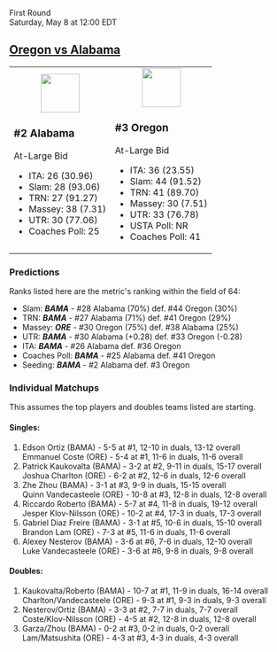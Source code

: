 First Round  
Saturday, May 8 at 12:00 EDT
## [Oregon vs Alabama](https://www.ncaa.com/game/5833400) 

<table><tr><td>  

<center><a href="../index.md"><img src="https://www.ncaa.com/sites/default/files/images/logos/schools/a/alabama.70.png" width="70" height="70" /></a></center>  

### #2 Alabama  

At-Large Bid  
- ITA: 26 (30.96)  
- Slam: 28 (93.06)  
- TRN: 27 (91.27)  
- Massey: 38 (7.31)  
- UTR: 30 (77.06)  
- Coaches Poll: 25  

</td><td>  

<center><a href="../index.md"><img src="https://www.ncaa.com/sites/default/files/images/logos/schools/o/oregon.70.png" width="70" height="70" /></a></center>  

### #3 Oregon  

At-Large Bid  
- ITA: 36 (23.55)  
- Slam: 44 (91.52)  
- TRN: 41 (89.70)  
- Massey: 30 (7.51)  
- UTR: 33 (76.78)  
- USTA Poll: NR  
- Coaches Poll: 41  

</td></tr></table>  

### Predictions  

Ranks listed here are the metric's ranking within the field of 64:  
- Slam: ***BAMA*** - #28 Alabama (70%) def. #44 Oregon (30%)  
- TRN: ***BAMA*** - #27 Alabama (71%) def. #41 Oregon (29%)  
- Massey: ***ORE*** - #30 Oregon (75%) def. #38 Alabama (25%)  
- UTR: ***BAMA*** - #30 Alabama (+0.28) def. #33 Oregon (-0.28)  
- ITA: ***BAMA*** - #26 Alabama def. #36 Oregon  
- Coaches Poll: ***BAMA*** - #25 Alabama def. #41 Oregon  
- Seeding: ***BAMA*** - #2 Alabama def. #3 Oregon  

### Individual Matchups  

This assumes the top players and doubles teams listed are starting.  

#### Singles:  
1. Edson Ortiz (BAMA) - 5-5 at #1, 12-10 in duals, 13-12 overall  
   Emmanuel Coste (ORE) - 5-4 at #1, 11-6 in duals, 11-6 overall
2. Patrick Kaukovalta (BAMA) - 3-2 at #2, 9-11 in duals, 15-17 overall  
   Joshua Charlton (ORE) - 6-2 at #2, 12-6 in duals, 12-6 overall
3. Zhe Zhou (BAMA) - 3-1 at #3, 9-9 in duals, 15-15 overall  
   Quinn Vandecasteele (ORE) - 10-8 at #3, 12-8 in duals, 12-8 overall
4. Riccardo Roberto (BAMA) - 5-7 at #4, 11-8 in duals, 19-12 overall  
   Jesper Klov-Nilsson (ORE) - 10-2 at #4, 17-3 in duals, 17-3 overall
5. Gabriel Diaz Freire (BAMA) - 3-1 at #5, 10-6 in duals, 15-10 overall  
   Brandon Lam (ORE) - 7-3 at #5, 11-6 in duals, 11-6 overall
6. Alexey Nesterov (BAMA) - 3-6 at #6, 7-6 in duals, 12-10 overall  
   Luke Vandecasteele (ORE) - 3-6 at #6, 9-8 in duals, 9-8 overall

#### Doubles:  
1. Kaukovalta/Roberto (BAMA) - 10-7 at #1, 11-9 in duals, 16-14 overall  
   Charlton/Vandecasteele (ORE) - 9-3 at #1, 9-3 in duals, 9-3 overall
2. Nesterov/Ortiz (BAMA) - 3-3 at #2, 7-7 in duals, 7-7 overall  
   Coste/Klov-Nilsson (ORE) - 4-5 at #2, 12-8 in duals, 12-8 overall
3. Garza/Zhou (BAMA) - 0-2 at #3, 0-2 in duals, 0-2 overall  
   Lam/Matsushita (ORE) - 4-3 at #3, 4-3 in duals, 4-3 overall